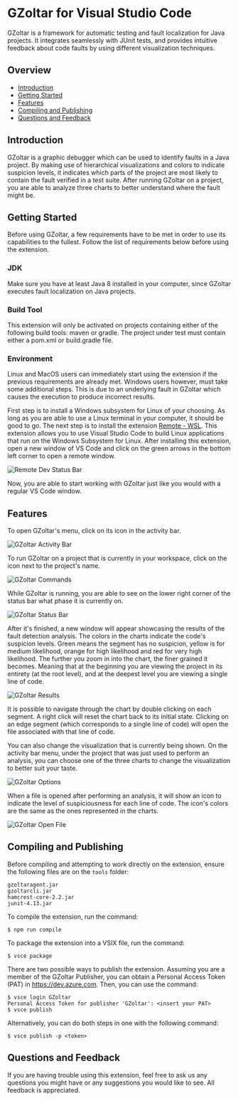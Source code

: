 # GZoltar for Visual Studio Code

GZoltar is a framework for automatic testing and fault localization for Java projects. It integrates seamlessly with JUnit tests, and provides intuitive feedback about code faults by using different visualization techniques.

## Overview

* [Introduction](#introduction)
* [Getting Started](#getting-started)
* [Features](#features)
* [Compiling and Publishing](#compiling-and-publishing)
* [Questions and Feedback](#questions-and-feedback)

## Introduction

GZoltar is a graphic debugger which can be used to identify faults in a Java project. By making use of hierarchical visualizations and colors to indicate suspicion levels, it indicates which parts of the project are most likely to contain the fault verified in a test suite. After running GZoltar on a project, you are able to analyze three charts to better understand where the fault might be.

## Getting Started

Before using GZoltar, a few requirements have to be met in order to use its capabilities to the fullest. Follow the list of requirements below before using the extension.

### JDK

Make sure you have at least Java 8 installed in your computer, since GZoltar executes fault localization on Java projects.

### Build Tool

This extension will only be activated on projects containing either of the following build tools: maven or gradle. The project under test must contain either a pom.xml or build.gradle file.

### Environment

Linux and MacOS users can immediately start using the extension if the previous requirements are already met. Windows users however, must take some additional steps. This is due to an underlying fault in GZoltar which causes the execution to produce incorrect results.

First step is to install a Windows subsystem for Linux of your choosing. As long as you are able to use a Linux terminal in your computer, it should be good to go. The next step is to install the extension [Remote - WSL](https://marketplace.visualstudio.com/items?itemName=ms-vscode-remote.remote-wsl). This extension allows you to use Visual Studio Code to build Linux applications that run on the Windows Subsystem for Linux. After installing this extension, open a new window of VS Code and click on the green arrows in the bottom left corner to open a remote window.

![Remote Dev Status Bar](https://github.com/Klaysb/vscode-gzoltar/blob/master/resources/docs/remote-dev-status-bar.png?raw=true)

Now, you are able to start working with GZoltar just like you would with a regular VS Code window.

## Features

To open GZoltar's menu, click on its icon in the activity bar.

![GZoltar Activity Bar](https://github.com/Klaysb/vscode-gzoltar/blob/master/resources/docs/barui.png?raw=true)

To run GZoltar on a project that is currently in your workspace, click on the icon next to the project's name.

![GZoltar Commands](https://github.com/Klaysb/vscode-gzoltar/blob/master/resources/docs/gcmds.png?raw=true)

While GZoltar is running, you are able to see on the lower right corner of the status bar what phase it is currently on.

![GZoltar Status Bar](https://github.com/Klaysb/vscode-gzoltar/blob/master/resources/docs/statusbar.png?raw=true)

After it's finished, a new window will appear showcasing the results of the fault detection analysis. The colors in the charts indicate the code's suspicion levels. Green means the segment has no suspicion, yellow is for medium likelihood, orange for high likelihood and red for very high likelihood. The further you zoom in into the chart, the finer grained it becomes. Meaning that at the beginning you are viewing the project in its entirety (at the root level), and at the deepest level you are viewing a single line of code.

![GZoltar Results](https://github.com/Klaysb/vscode-gzoltar/blob/master/resources/docs/result.png?raw=true)

It is possible to navigate through the chart by double clicking on each segment. A right click will reset the chart back to its initial state. Clicking on an edge segment (which corresponds to a single line of code) will open the file associated with that line of code.

You can also change the visualization that is currently being shown. On the activity bar menu, under the project that was just used to perform an analysis, you can choose one of the three charts to change the visualization to better suit your taste.

![GZoltar Options](https://github.com/Klaysb/vscode-gzoltar/blob/master/resources/docs/options.png?raw=true)

When a file is opened after performing an analysis, it will show an icon to indicate the level of suspiciousness for each line of code. The icon's colors are the same as the ones represented in the charts.

![GZoltar Open File](https://github.com/Klaysb/vscode-gzoltar/blob/master/resources/docs/openfile.png?raw=true)

## Compiling and Publishing

Before compiling and attempting to work directly on the extension, ensure the following files are on the `tools` folder:

```
gzoltaragent.jar
gzoltarcli.jar
hamcrest-core-2.2.jar
junit-4.13.jar
```

To compile the extension, run the command:

```
$ npm run compile
```

To package the extension into a VSIX file, run the command:

```
$ vsce package
```

There are two possible ways to publish the extension. Assuming you are a member of the GZoltar Publisher, you can obtain a Personal Access Token (PAT) in https://dev.azure.com. Then, you can use the command:

```
$ vsce login GZoltar
Personal Access Token for publisher 'GZoltar': <insert your PAT>
$ vsce publish
```

Alternatively, you can do both steps in one with the following command:

```
$ vsce publish -p <token>
```

## Questions and Feedback

If you are having trouble using this extension, feel free to ask us any questions you might have or any suggestions you would like to see. All feedback is appreciated.